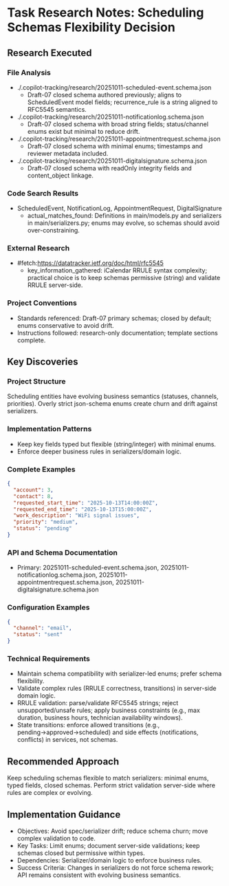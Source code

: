<!-- markdownlint-disable-file -->
# Task Research Notes: Scheduling Schemas Flexibility Decision

## Research Executed

### File Analysis
- ./.copilot-tracking/research/20251011-scheduled-event.schema.json
  - Draft-07 closed schema authored previously; aligns to ScheduledEvent model fields; recurrence_rule is a string aligned to RFC5545 semantics.
- ./.copilot-tracking/research/20251011-notificationlog.schema.json
  - Draft-07 closed schema with broad string fields; status/channel enums exist but minimal to reduce drift.
- ./.copilot-tracking/research/20251011-appointmentrequest.schema.json
  - Draft-07 closed schema with minimal enums; timestamps and reviewer metadata included.
- ./.copilot-tracking/research/20251011-digitalsignature.schema.json
  - Draft-07 closed schema with readOnly integrity fields and content_object linkage.

### Code Search Results
- ScheduledEvent, NotificationLog, AppointmentRequest, DigitalSignature
  - actual_matches_found: Definitions in main/models.py and serializers in main/serializers.py; enums may evolve, so schemas should avoid over-constraining.

### External Research
- #fetch:https://datatracker.ietf.org/doc/html/rfc5545
  - key_information_gathered: iCalendar RRULE syntax complexity; practical choice is to keep schemas permissive (string) and validate RRULE server-side.

### Project Conventions
- Standards referenced: Draft-07 primary schemas; closed by default; enums conservative to avoid drift.
- Instructions followed: research-only documentation; template sections complete.

## Key Discoveries

### Project Structure
Scheduling entities have evolving business semantics (statuses, channels, priorities). Overly strict json-schema enums create churn and drift against serializers.

### Implementation Patterns
- Keep key fields typed but flexible (string/integer) with minimal enums.
- Enforce deeper business rules in serializers/domain logic.

### Complete Examples
```json
{
  "account": 3,
  "contact": 8,
  "requested_start_time": "2025-10-13T14:00:00Z",
  "requested_end_time": "2025-10-13T15:00:00Z",
  "work_description": "WiFi signal issues",
  "priority": "medium",
  "status": "pending"
}
```

### API and Schema Documentation
- Primary: 20251011-scheduled-event.schema.json, 20251011-notificationlog.schema.json, 20251011-appointmentrequest.schema.json, 20251011-digitalsignature.schema.json

### Configuration Examples
```json
{
  "channel": "email",
  "status": "sent"
}
```

### Technical Requirements
- Maintain schema compatibility with serializer-led enums; prefer schema flexibility.
- Validate complex rules (RRULE correctness, transitions) in server-side domain logic.
 - RRULE validation: parse/validate RFC5545 strings; reject unsupported/unsafe rules; apply business constraints (e.g., max duration, business hours, technician availability windows).
 - State transitions: enforce allowed transitions (e.g., pending→approved→scheduled) and side effects (notifications, conflicts) in services, not schemas.

## Recommended Approach
Keep scheduling schemas flexible to match serializers: minimal enums, typed fields, closed schemas. Perform strict validation server-side where rules are complex or evolving.

## Implementation Guidance
- Objectives: Avoid spec/serializer drift; reduce schema churn; move complex validation to code.
- Key Tasks: Limit enums; document server-side validations; keep schemas closed but permissive within types.
- Dependencies: Serializer/domain logic to enforce business rules.
- Success Criteria: Changes in serializers do not force schema rework; API remains consistent with evolving business semantics.
